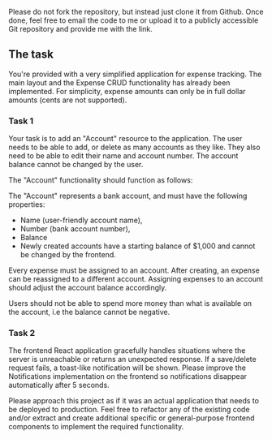 Please do not fork the repository, but instead just clone it from Github. Once done, feel free to email the code to me or upload it to a publicly accessible Git repository and provide me with the link.

## The task

You're provided with a very simplified application for expense tracking. The main layout and the Expense CRUD functionality has already been implemented. For simplicity, expense amounts can only be in full dollar amounts (cents are not supported).

### Task 1
Your task is to add an "Account" resource to the application. The user needs to be able to add, or delete as many accounts as they like. They also need to be able to edit their name and account number. The account balance cannot be changed by the user.

The "Account" functionality should function as follows:

The "Account" represents a bank account, and must have the following properties: 
 - Name (user-friendly account name), 
 - Number (bank account number), 
 - Balance
 - Newly created accounts have a starting balance of $1,000 and cannot be changed by the frontend.

Every expense must be assigned to an account. After creating, an expense can be reassigned to a different account. Assigning expenses to an account should adjust the account balance accordingly.

Users should not be able to spend more money than what is available on the account, i.e the balance cannot be negative. 

### Task 2

The frontend React application gracefully handles situations where the server is unreachable or returns an unexpected response. If a save/delete request fails,  a toast-like notification will be shown. Please improve the Notifications implementation on the frontend so notifications disappear automatically after 5 seconds.

Please approach this project as if it was an actual application that needs to be deployed to production. Feel free to refactor any of the existing code and/or extract and create additional specific or general-purpose frontend components to implement the required functionality.
